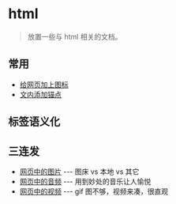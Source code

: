 # html

> 放置一些与 html 相关的文档。

## 常用

- [给网页加上图标](./change-title-icon.md)
- [文内添加锚点](./anchor.md)

## 标签语义化







## 三连发

- [网页中的图片](./html-image.md) --- 图床 vs 本地 vs 其它
- [网页中的音频](./html-image.md) --- 用到妙处的音乐让人愉悦
- [网页中的视频](./html-image.md) --- gif 图不够，视频来凑，很直观





